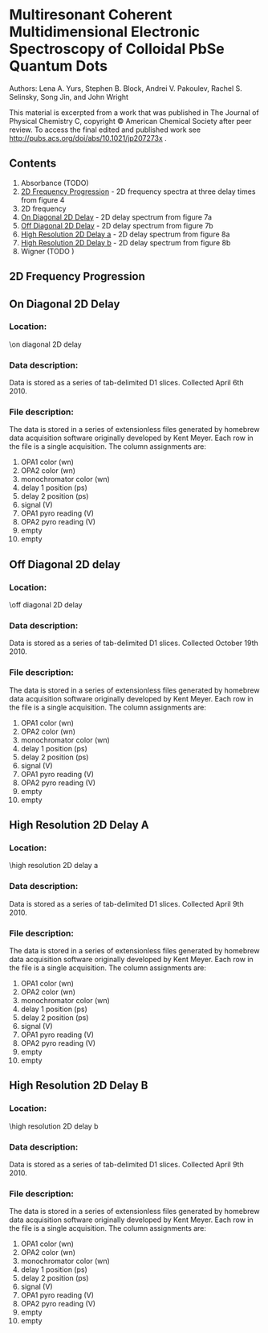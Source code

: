 # Multiresonant Coherent Multidimensional Electronic Spectroscopy of Colloidal PbSe Quantum Dots

Authors: Lena A. Yurs, Stephen B. Block, Andrei V. Pakoulev, Rachel S. Selinsky, Song Jin, and John Wright

This material is excerpted from a work that was published in The Journal of Physical Chemistry C, copyright © American Chemical Society after peer review. To access the final edited and published work see http://pubs.acs.org/doi/abs/10.1021/jp207273x .


## Contents

1. Absorbance (TODO)
2. [2D Frequency Progression](#2d-frequency-progression) - 2D frequency spectra at three delay times from figure 4
3. 2D frequency
4. [On Diagonal 2D Delay](#on-diagonal-2d-delay) - 2D delay spectrum from figure 7a
5. [Off Diagonal 2D Delay](#off-diagonal-2d-delay) - 2D delay spectrum from figure 7b
6. [High Resolution 2D Delay a](#high-resolution-2d-delay-a) - 2D delay spectrum from figure 8a
7. [High Resolution 2D Delay b](#high-resolution-2d-delay-b) - 2D delay spectrum from figure 8b
8. Wigner (TODO )


## 2D Frequency Progression


## On Diagonal 2D Delay

### Location:
\\on diagonal 2D delay

### Data description:
Data is stored as a series of tab-delimited D1 slices. Collected April 6th 2010.

### File description:
The data is stored in a series of extensionless files generated by homebrew data acquisition software originally developed by Kent Meyer. Each row in the file is a single acquisition. The column assignments are:

1. OPA1 color (wn)
2. OPA2 color (wn)
3. monochromator color (wn)
4. delay 1 position (ps)
5. delay 2 position (ps)
6. signal (V)
7. OPA1 pyro reading (V)
8. OPA2 pyro reading (V)
9. empty
10. empty


## Off Diagonal 2D delay

### Location:
\\off diagonal 2D delay

### Data description:
Data is stored as a series of tab-delimited D1 slices. Collected October 19th 2010.

### File description:
The data is stored in a series of extensionless files generated by homebrew data acquisition software originally developed by Kent Meyer. Each row in the file is a single acquisition. The column assignments are:

1. OPA1 color (wn)
2. OPA2 color (wn)
3. monochromator color (wn)
4. delay 1 position (ps)
5. delay 2 position (ps)
6. signal (V)
7. OPA1 pyro reading (V)
8. OPA2 pyro reading (V)
9. empty
10. empty


## High Resolution 2D Delay A

### Location:
\\high resolution 2D delay a

### Data description:
Data is stored as a series of tab-delimited D1 slices. Collected April 9th 2010.

### File description:
The data is stored in a series of extensionless files generated by homebrew data acquisition software originally developed by Kent Meyer. Each row in the file is a single acquisition. The column assignments are:

1. OPA1 color (wn)
2. OPA2 color (wn)
3. monochromator color (wn)
4. delay 1 position (ps)
5. delay 2 position (ps)
6. signal (V)
7. OPA1 pyro reading (V)
8. OPA2 pyro reading (V)
9. empty
10. empty


## High Resolution 2D Delay B

### Location:
\\high resolution 2D delay b

### Data description:
Data is stored as a series of tab-delimited D1 slices. Collected April 9th 2010.

### File description:
The data is stored in a series of extensionless files generated by homebrew data acquisition software originally developed by Kent Meyer. Each row in the file is a single acquisition. The column assignments are:

1. OPA1 color (wn)
2. OPA2 color (wn)
3. monochromator color (wn)
4. delay 1 position (ps)
5. delay 2 position (ps)
6. signal (V)
7. OPA1 pyro reading (V)
8. OPA2 pyro reading (V)
9. empty
10. empty
